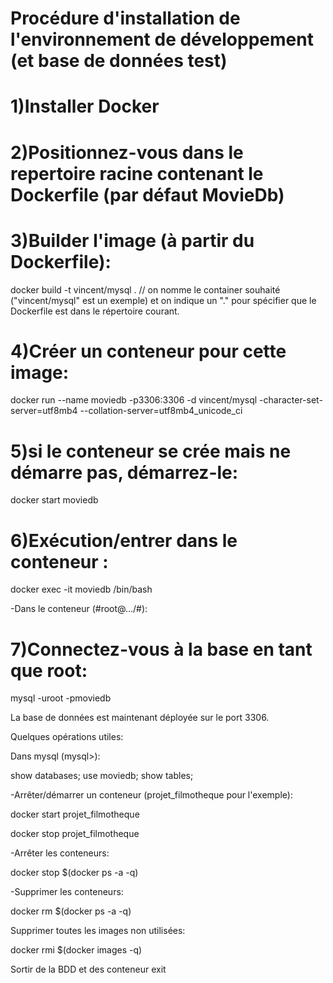 # Procédure d'installation de l'environnement de développement (et base de données test)

# 1)Installer Docker

# 2)Positionnez-vous dans le repertoire racine contenant le Dockerfile (par défaut MovieDb)

# 3)Builder l'image (à partir du Dockerfile):

docker build -t vincent/mysql .
// on nomme le container souhaité ("vincent/mysql" est un exemple) et on indique un "." pour spécifier que le Dockerfile est dans le répertoire courant.

# 4)Créer un conteneur pour cette image:

docker run --name moviedb -p3306:3306 -d vincent/mysql -character-set-server=utf8mb4 --collation-server=utf8mb4_unicode_ci


# 5)si le conteneur se crée mais ne démarre pas, démarrez-le:
docker start moviedb

# 6)Exécution/entrer dans le conteneur :

docker exec -it moviedb /bin/bash

-Dans le conteneur (#root@.../#):
# 7)Connectez-vous à la base en tant que root:

mysql -uroot -pmoviedb

La base de données est maintenant déployée sur le port 3306.

Quelques opérations utiles:

Dans mysql (mysql>):

show databases; 
use moviedb;
show tables;



-Arrêter/démarrer un conteneur (projet_filmotheque pour l'exemple):

docker start projet_filmotheque

docker stop projet_filmotheque

-Arrêter les conteneurs:

docker stop $(docker ps -a -q)

-Supprimer les conteneurs:

docker rm $(docker ps -a -q)


Supprimer toutes les images non utilisées:

docker rmi $(docker images -q)


Sortir de la BDD et des conteneur
exit